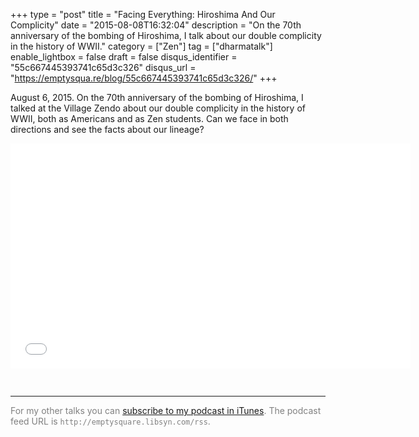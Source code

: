 +++
type = "post"
title = "Facing Everything: Hiroshima And Our Complicity"
date = "2015-08-08T16:32:04"
description = "On the 70th anniversary of the bombing of Hiroshima, I talk about our double complicity in the history of WWII."
category = ["Zen"]
tag = ["dharmatalk"]
enable_lightbox = false
draft = false
disqus_identifier = "55c667445393741c65d3c326"
disqus_url = "https://emptysqua.re/blog/55c667445393741c65d3c326/"
+++

<p>August 6, 2015. On the 70th anniversary of the bombing of Hiroshima, I talked at the Village Zendo about our double complicity in the history of WWII, both as Americans and as Zen students. Can we face in both directions and see the facts about our lineage?</p>
<iframe style="border: none; margin-bottom:30px" src="//html5-player.libsyn.com/embed/episode/id/3723318/height/360/width/640/theme/legacy/direction/no/autoplay/no/autonext/no/thumbnail/yes/preload/no/no_addthis/no/" height="360" width="640" scrolling="no"  allowfullscreen webkitallowfullscreen mozallowfullscreen oallowfullscreen msallowfullscreen></iframe>

<hr />
<p><span style="color:gray">For my other talks you can <a href="https://itunes.apple.com/us/podcast/a.-jesse-jiryu-daviss-dharma/id982925865?mt=2">subscribe to my podcast in iTunes</a>. The podcast feed URL is <code>http://emptysquare.libsyn.com/rss</code>.</span></p>
